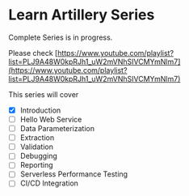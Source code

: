 # Learn Artillery Series

Complete Series is in progress.

Please check [https://www.youtube.com/playlist?list=PLJ9A48W0kpRJh1_uW2mVNhSIVCMYmNlm7](https://www.youtube.com/playlist?list=PLJ9A48W0kpRJh1_uW2mVNhSIVCMYmNlm7)

This series will cover

- [x] Introduction
- [ ] Hello Web Service
- [ ] Data Parameterization
- [ ] Extraction
- [ ] Validation
- [ ] Debugging
- [ ] Reporting
- [ ] Serverless Performance Testing
- [ ] CI/CD Integration
